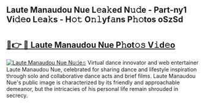 ## Laute Manaudou Nue L𝚎a𝚔ed N𝚞𝚍e - Part-ny1 Vi𝚍𝚎o L𝚎a𝚔s - H𝚘𝚝 O𝚗𝚕yf𝚊ns P𝚑𝚘tos oSzSd

# <h2><a href="http://kf7s29i.oniu.top/?m=Laute+Manaudou+Nue">🔗👉 🔴 Laute Manaudou Nue P𝚑ot𝚘𝚜 V𝚒d𝚎o</a></h2>

[![Laute Manaudou Nue Nu𝚍e𝚜](https://i.imgur.com/0qMVB7G.gif)](http://kf7s29i.oniu.top/?m=Laute+Manaudou+Nue)
Virtual dance innovator and web entertainer Laute Manaudou Nue, celebrated for sharing dance and lifestyle inspiration through solo and collaborative dance acts and brief films. Laute Manaudou Nue's public image is characterized by its friendly and approachable demeanor, but the intricacies of his personal life remain shrouded in secrecy.  

